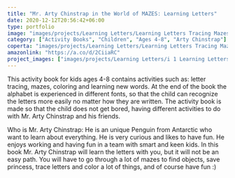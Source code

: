 ```yaml
---
title: "Mr. Arty Chinstrap in the World of MAZES: Learning Letters"
date: 2020-12-12T20:56:42+06:00
type: portfolio
image: "images/projects/Learning Letters/Learning Letters Tracing Mazes arty chinstrap activity books kids.jpg"
category: ["Activity Books", "Children", "Ages 4-8", "Arty Chinstrap"]
coperta: "images/projects/Learning Letters/Learning Letters Tracing Mazes arty chinstrap activity books kids.jpg"
amazonlink: "https://a.co/d/2CiiaRC"
project_images: ["images/projects/Learning Letters/i 1 Learning Letters Tracing Mazes arty chinstrap activity books kids.jpg", "images/projects/Learning Letters/i 2 Learning Letters Tracing Mazes arty chinstrap activity books kids.jpg", "images/projects/Learning Letters/i 3 Learning Letters Tracing Mazes arty chinstrap activity books kids.jpg", "images/projects/Learning Letters/i 4 Learning Letters Tracing Mazes arty chinstrap activity books kids.jpg", "images/projects/Learning Letters/i 5 Learning Letters Tracing Mazes arty chinstrap activity books kids.jpg", "images/projects/Learning Letters/i 6 Learning Letters Tracing Mazes arty chinstrap activity books kids.jpg"]
---
```


This activity book for kids ages 4-8 contains activities such as: letter tracing, mazes, coloring and learning new words. At the end of the book the alphabet is experienced in different fonts, so that the child can recognize the letters more easily no matter how they are written. The activity book is made so that the child does not get bored, having different activities to do with Mr. Arty Chinstrap and his friends.

Who is Mr. Arty Chinstrap:
He is an unique Penguin from Antarctic who want to learn about everything.
He is very curious and likes to have fun. He enjoys working and having fun in a team with
smart and keen kids.
In this book Mr. Arty Chinstrap will learn the letters with you, but it will not be an easy path. You will have to go through a lot of mazes to find objects, save princess,
trace letters and color a lot of things, and of course have fun :)

